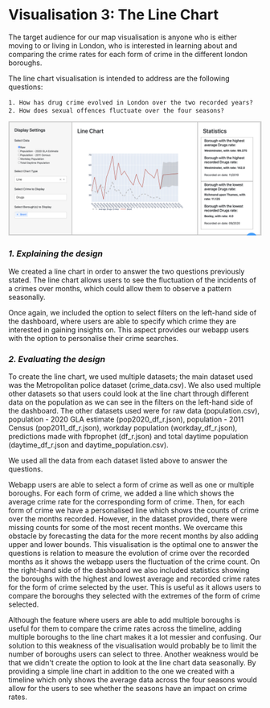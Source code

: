 # Visualisation 3: The Line Chart

The target audience for our map visualisation is anyone who is either moving to or living in London, who is interested in learning about and comparing the crime rates for each form of crime in the different london boroughs.

The line chart visualisation is intended to address are the following questions:

    1. How has drug crime evolved in London over the two recorded years?
    2. How does sexual offences fluctuate over the four seasons?

![Map](../assets/line_chart.png)

### *1. Explaining the design*

We created a line chart in order to answer the two questions previously stated. 
The line chart allows users to see the fluctuation of the incidents of a crimes over months, which could allow them to observe a pattern seasonally.

Once again, we included the option to select filters on the left-hand side of the dashboard, where users are able to specify which crime they are interested in gaining insights on.
This aspect provides our webapp users with the option to personalise their crime searches.

### *2. Evaluating the design*

To create the line chart, we used multiple datasets; the main dataset used was the Metropolitan police dataset (crime_data.csv).
We also used multiple other datasets so that users could look at the line chart through different data on the population as we can see in the filters on the left-hand side of the dashboard.
The other datasets used were for raw data (population.csv), population - 2020 GLA estimate (pop2020_df_r.json), population - 2011 Census (pop2011_df_r.json), workday population (workday_df_r.json), predictions made with fbprophet (df_r.json) and total daytime population (daytime_df_r.json and daytime_population.csv). 

We used all the data from each dataset listed above to answer the questions.

Webapp users are able to select a form of crime as well as one or multiple boroughs.
For each form of crime, we added a line which shows the average crime rate for the corresponding form of crime.
Then, for each form of crime we have a personalised line which shows the counts of crime over the months recorded.
However, in the dataset provided, there were missing counts for some of the most recent months. 
We overcame this obstacle by forecasting the data for the more recent months by also adding upper and lower bounds.
This visualisation is the optimal one to answer the questions is relation to measure the evolution of crime over the recorded months as it shows the webapp users the fluctuation of the crime count.
On the right-hand side of the dashboard we also included statistics showing the boroughs with the highest and lowest average and recorded crime rates for the form of crime selected by the user. 
This is useful as it allows users to compare the boroughs they selected with the extremes of the form of crime selected.

Although the feature where users are able to add multiple boroughs is useful for them to compare the crime rates across the timeline, adding multiple boroughs to the line chart makes it a lot messier and confusing. 
Our solution to this weakness of the visualisation would probably be to limit the number of boroughs users can select to three. 
Another weakness would be that we didn't create the option to look at the line chart data seasonally. 
By providing a simple line chart in addition to the one we created with a timeline which only shows the average data across the four seasons would allow for the users to see whether the seasons have an impact on crime rates.
